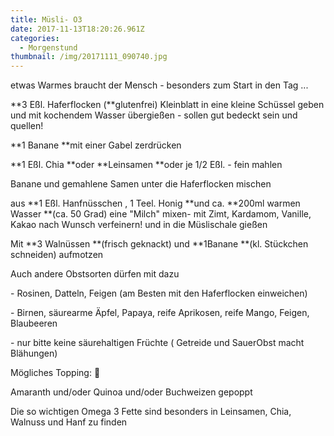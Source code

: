 ```yaml
---
title: Müsli- O3
date: 2017-11-13T18:20:26.961Z
categories:
  - Morgenstund
thumbnail: /img/20171111_090740.jpg
---
```

etwas Warmes braucht der Mensch - besonders zum Start in den Tag ...

**3 Eßl. Haferflocken (**glutenfrei) Kleinblatt in eine  kleine Schüssel geben und mit kochendem Wasser übergießen  - sollen gut bedeckt sein und quellen!

**1 Banane **mit einer Gabel zerdrücken 

**1 Eßl. Chia **oder **Leinsamen **oder je 1/2 Eßl. - fein mahlen 

Banane und gemahlene Samen unter die Haferflocken mischen

aus  **1 Eßl. Hanfnüsschen , 1 Teel. Honig **und ca. **200ml warmen Wasser **(ca. 50 Grad) eine "Milch" mixen- mit Zimt, Kardamom, Vanille, Kakao nach Wunsch verfeinern! und in die Müslischale gießen

Mit **3 Walnüssen **(frisch geknackt) und **1Banane **(kl. Stückchen schneiden) aufmotzen

Auch andere Obstsorten dürfen mit dazu

\- Rosinen, Datteln, Feigen (am Besten mit den Haferflocken  einweichen)

\- Birnen, säurearme Äpfel, Papaya, reife Aprikosen, reife Mango, Feigen,  Blaubeeren

\- nur bitte keine säurehaltigen Früchte ( Getreide und SauerObst macht Blähungen)

Mögliches Topping: 🤔

Amaranth und/oder Quinoa und/oder Buchweizen gepoppt

Die so wichtigen Omega 3 Fette sind besonders in Leinsamen, Chia, Walnuss und Hanf zu finden
